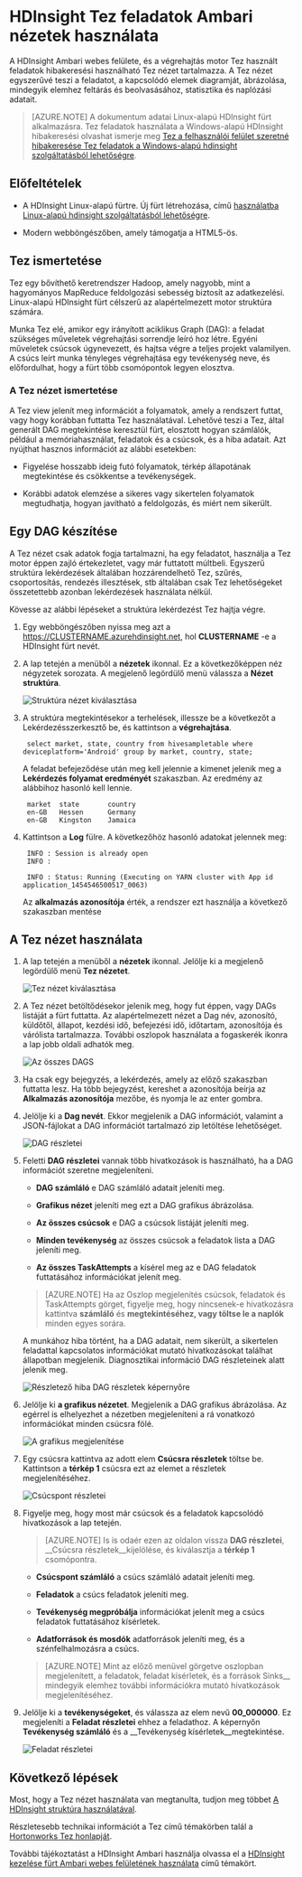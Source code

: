 <properties
pageTitle="Ambari Tez nézet használata a HDInsight |} Azure"
description="Megtudhatja, hogy miként szeretné hibakeresése HDInsight Tez feladatok Ambari Tez nézet használata."
services="hdinsight"
documentationCenter=""
authors="Blackmist"
manager="jhubbard"
editor="cgronlun"/>

<tags
ms.service="hdinsight"
ms.devlang="na"
ms.topic="article"
ms.tgt_pltfrm="na"
ms.workload="big-data"
ms.date="10/04/2016"
ms.author="larryfr"/>

# <a name="use-ambari-views-to-debug-tez-jobs-on-hdinsight"></a>HDInsight Tez feladatok Ambari nézetek használata

A HDInsight Ambari webes felülete, és a végrehajtás motor Tez használt feladatok hibakeresési használható Tez nézet tartalmazza. A Tez nézet egyszerűvé teszi a feladatot, a kapcsolódó elemek diagramját, ábrázolása, mindegyik elemhez feltárás és beolvasásához, statisztika és naplózási adatait.

> [AZURE.NOTE] A dokumentum adatai Linux-alapú HDInsight fürt alkalmazásra. Tez feladatok használata a Windows-alapú HDInsight hibakeresési olvashat ismerje meg [Tez a felhasználói felület szeretné hibakeresése Tez feladatok a Windows-alapú hdinsight szolgáltatásból lehetőségre](hdinsight-debug-tez-ui.md).

## <a name="prerequisites"></a>Előfeltételek

* A HDInsight Linux-alapú fürtre. Új fürt létrehozása, című [használatba Linux-alapú hdinsight szolgáltatásból lehetőségre](hdinsight-hadoop-linux-tutorial-get-started.md).

* Modern webböngészőben, amely támogatja a HTML5-ös.

## <a name="understanding-tez"></a>Tez ismertetése

Tez egy bővíthető keretrendszer Hadoop, amely nagyobb, mint a hagyományos MapReduce feldolgozási sebesség biztosít az adatkezelési. Linux-alapú HDInsight fürt célszerű az alapértelmezett motor struktúra számára.

Munka Tez elé, amikor egy irányított aciklikus Graph (DAG): a feladat szükséges műveletek végrehajtási sorrendje leíró hoz létre. Egyéni műveletek csúcsok úgynevezett, és hajtsa végre a teljes projekt valamilyen. A csúcs leírt munka tényleges végrehajtása egy tevékenység neve, és előfordulhat, hogy a fürt több csomópontok legyen elosztva.

### <a name="understanding-the-tez-view"></a>A Tez nézet ismertetése

A Tez view jelenít meg információt a folyamatok, amely a rendszert futtat, vagy hogy korábban futtatta Tez használatával. Lehetővé teszi a Tez, által generált DAG megtekintése keresztül fürt, elosztott hogyan számlálók, például a memóriahasználat, feladatok és a csúcsok, és a hiba adatait. Azt nyújthat hasznos információt az alábbi esetekben:

* Figyelése hosszabb ideig futó folyamatok, térkép állapotának megtekintése és csökkentse a tevékenységek.

* Korábbi adatok elemzése a sikeres vagy sikertelen folyamatok megtudhatja, hogyan javítható a feldolgozás, és miért nem sikerült.

## <a name="generate-a-dag"></a>Egy DAG készítése

A Tez nézet csak adatok fogja tartalmazni, ha egy feladatot, használja a Tez motor éppen zajló értekezletet, vagy már futtatott múltbeli. Egyszerű struktúra lekérdezések általában hozzárendelhető Tez, szűrés, csoportosítás, rendezés illesztések, stb általában csak Tez lehetőségeket összetettebb azonban lekérdezések használata nélkül.

Kövesse az alábbi lépéseket a struktúra lekérdezést Tez hajtja végre.

1. Egy webböngészőben nyissa meg azt a https://CLUSTERNAME.azurehdinsight.net, hol __CLUSTERNAME__ -e a HDInsight fürt nevét.

2. A lap tetején a menüből a __nézetek__ ikonnal. Ez a következőképpen néz négyzetek sorozata. A megjelenő legördülő menü válassza a __Nézet struktúra__. 

    ![Struktúra nézet kiválasztása](./media/hdinsight-debug-ambari-tez-view/selecthive.png)

3. A struktúra megtekintésekor a terhelések, illessze be a következőt a Lekérdezésszerkesztő be, és kattintson a __végrehajtása__.

        select market, state, country from hivesampletable where deviceplatform='Android' group by market, country, state;
    
    A feladat befejeződése után meg kell jelennie a kimenet jelenik meg a __Lekérdezés folyamat eredményét__ szakaszban. Az eredmény az alábbihoz hasonló kell lennie.
    
        market  state       country
        en-GB   Hessen      Germany
        en-GB   Kingston    Jamaica
        
4. Kattintson a __Log__ fülre. A következőhöz hasonló adatokat jelennek meg:
    
        INFO : Session is already open
        INFO :

        INFO : Status: Running (Executing on YARN cluster with App id application_1454546500517_0063)

    Az __alkalmazás azonosítója__ érték, a rendszer ezt használja a következő szakaszban mentése

## <a name="use-the-tez-view"></a>A Tez nézet használata

1. A lap tetején a menüből a __nézetek__ ikonnal. Jelölje ki a megjelenő legördülő menü __Tez nézetet__.

    ![Tez nézet kiválasztása](./media/hdinsight-debug-ambari-tez-view/selecttez.png)

2. A Tez nézet betöltődésekor jelenik meg, hogy fut éppen, vagy DAGs listáját a fürt futtatta. Az alapértelmezett nézet a Dag név, azonosító, küldőtől, állapot, kezdési idő, befejezési idő, időtartam, azonosítója és várólista tartalmazza. További oszlopok használata a fogaskerék ikonra a lap jobb oldali adhatók meg.

    ![Az összes DAGS](./media/hdinsight-debug-ambari-tez-view/alldags.png)

3. Ha csak egy bejegyzés, a lekérdezés, amely az előző szakaszban futtatta lesz. Ha több bejegyzést, kereshet a azonosítója beírja az __Alkalmazás azonosítója__ mezőbe, és nyomja le az enter gombra.

4. Jelölje ki a __Dag nevét__. Ekkor megjelenik a DAG információt, valamint a JSON-fájlokat a DAG információt tartalmazó zip letöltése lehetőséget.

    ![DAG részletei](./media/hdinsight-debug-ambari-tez-view/dagdetails.png)

5. Feletti __DAG részletei__ vannak több hivatkozások is használható, ha a DAG információt szeretne megjeleníteni.

    * __DAG számláló__ e DAG számláló adatait jeleníti meg.
    
    * __Grafikus nézet__ jeleníti meg ezt a DAG grafikus ábrázolása.
    
    * __Az összes csúcsok__ e DAG a csúcsok listáját jeleníti meg.
    
    * __Minden tevékenység__ az összes csúcsok a feladatok lista a DAG jeleníti meg.
    
    * __Az összes TaskAttempts__ a kísérel meg az e DAG feladatok futtatásához információkat jelenít meg.
    
    > [AZURE.NOTE] Ha az Oszlop megjelenítés csúcsok, feladatok és TaskAttempts görget, figyelje meg, hogy nincsenek-e hivatkozásra kattintva __számláló__ és __megtekintéséhez, vagy töltse le a naplók__ minden egyes sorára.

    A munkához hiba történt, ha a DAG adatait, nem sikerült, a sikertelen feladattal kapcsolatos információkat mutató hivatkozásokat találhat állapotban megjelenik. Diagnosztikai információ DAG részleteinek alatt jelenik meg.
    
    ![Részletező hiba DAG részletek képernyőre](./media/hdinsight-debug-ambari-tez-view/faileddag.png)

7. Jelölje ki __a grafikus nézetet__. Megjelenik a DAG grafikus ábrázolása. Az egérrel is elhelyezhet a nézetben megjeleníteni a rá vonatkozó információkat minden csúcsra fölé.

    ![A grafikus megjelenítése](./media/hdinsight-debug-ambari-tez-view/dagdiagram.png)

8. Egy csúcsra kattintva az adott elem __Csúcsra részletek__ töltse be. Kattintson a __térkép 1__ csúcsra ezt az elemet a részletek megjelenítéséhez.

    ![Csúcspont részletei](./media/hdinsight-debug-ambari-tez-view/vertexdetails.png)

9. Figyelje meg, hogy most már csúcsok és a feladatok kapcsolódó hivatkozások a lap tetején.

    > [AZURE.NOTE] Is is odaér ezen az oldalon vissza __DAG részletei__, __Csúcsra részletek__kijelölése, és kiválasztja a __térkép 1__ csomópontra.

    * __Csúcspont számláló__ a csúcs számláló adatait jeleníti meg.
    
    * __Feladatok__ a csúcs feladatok jeleníti meg.
    
    * __Tevékenység megpróbálja__ információkat jelenít meg a csúcs feladatok futtatásához kísérletek.
    
    * __Adatforrások és mosdók__ adatforrások jeleníti meg, és a szénfelhalmozásra a csúcs.

    > [AZURE.NOTE] Mint az előző menüvel görgetve oszlopban megjelenített, a feladatok, feladat kísérletek, és a források Sinks__ mindegyik elemhez további információkra mutató hivatkozások megjelenítéséhez.

10. Jelölje ki a __tevékenységeket__, és válassza az elem nevű __00_000000__. Ez megjeleníti a __Feladat részletei__ ehhez a feladathoz. A képernyőn __Tevékenység számláló__ és a __Tevékenység kísérletek__megtekintése.

    ![Feladat részletei](./media/hdinsight-debug-ambari-tez-view/taskdetails.png)

## <a name="next-steps"></a>Következő lépések

Most, hogy a Tez nézet használata van megtanulta, tudjon meg többet [A HDInsight struktúra használatával](hdinsight-use-hive.md).

Részletesebb technikai információt a Tez című témakörben talál a [Hortonworks Tez honlapját](http://hortonworks.com/hadoop/tez/).

További tájékoztatást a HDInsight Ambari használja olvassa el a [HDInsight kezelése fürt Ambari webes felületének használata](hdinsight-hadoop-manage-ambari.md) című témakört.
